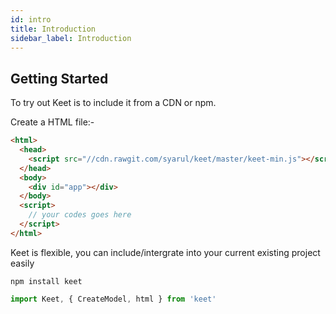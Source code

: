 ```yaml
---
id: intro
title: Introduction
sidebar_label: Introduction
---
```


## Getting Started

To try out Keet is to include it from a CDN or npm.

Create a HTML file:-

```html
<html>
  <head>
    <script src="//cdn.rawgit.com/syarul/keet/master/keet-min.js"></script>
  </head>
  <body>
    <div id="app"></div>
  </body>
  <script>
    // your codes goes here
  </script>
</html>
```

Keet is flexible, you can include/intergrate into your current existing project easily

```npm install keet```

```js
import Keet, { CreateModel, html } from 'keet'
```